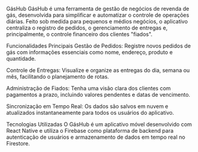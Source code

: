 GásHub
GásHub é uma ferramenta de gestão de negócios de revenda de gás, desenvolvida para simplificar e automatizar o controle de operações diárias. Feito sob medida para pequenos e médios negócios, o aplicativo centraliza o registro de pedidos, o gerenciamento de entregas e, principalmente, o controle financeiro dos clientes "fiados".

Funcionalidades Principais
Gestão de Pedidos: Registre novos pedidos de gás com informações essenciais como nome, endereço, produto e quantidade.

Controle de Entregas: Visualize e organize as entregas do dia, semana ou mês, facilitando o planejamento de rotas.

Administração de Fiados: Tenha uma visão clara dos clientes com pagamentos a prazo, incluindo valores pendentes e datas de vencimento.

Sincronização em Tempo Real: Os dados são salvos em nuvem e atualizados instantaneamente para todos os usuários do aplicativo.

Tecnologias Utilizadas
O GásHub é um aplicativo móvel desenvolvido com React Native e utiliza o Firebase como plataforma de backend para autenticação de usuários e armazenamento de dados em tempo real no Firestore.